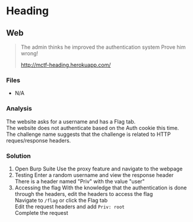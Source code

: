 # Heading
## Web

> The admin thinks he improved the authentication system
> Prove him wrong!
>
> http://mctf-heading.herokuapp.com/

### Files
- N/A

### Analysis
The website asks for a username and has a Flag tab.<br />
The website does not authenticate based on the Auth cookie this time.<br />
The challenge name suggests that the challenge is related to HTTP reques/response headers.

### Solution
1. Open Burp Suite
   Use the proxy feature and navigate to the webpage
2. Testing
   Enter a random username and view the response header<br />
   There is a header named "Priv" with the value "user"
3. Accessing the flag
   With the knowledge that the authentication is done through the headers, edit the headers to access the flag<br />
   Navigate to ```/flag``` or click the Flag tab<br />
   Edit the request headers and add ```Priv: root```<br />
   Complete the request
   
